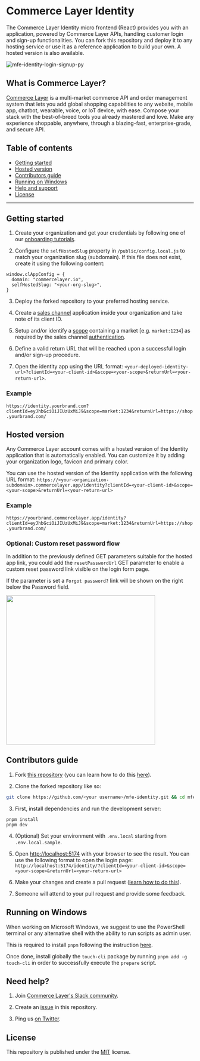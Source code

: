 # Commerce Layer Identity

The Commerce Layer Identity micro frontend (React) provides you with an application, powered by Commerce Layer APIs, handling customer login and sign-up functionalities. You can fork this repository and deploy it to any hosting service or use it as a reference application to build your own. A hosted version is also available.

![mfe-identity-login-signup-py](https://github.com/commercelayer/mfe-identity/assets/97170183/5a0ca972-5241-4e16-af33-280d84857dc7)

## What is Commerce Layer?

[Commerce Layer](https://commercelayer.io) is a multi-market commerce API and order management system that lets you add global shopping capabilities to any website, mobile app, chatbot, wearable, voice, or IoT device, with ease. Compose your stack with the best-of-breed tools you already mastered and love. Make any experience shoppable, anywhere, through a blazing-fast, enterprise-grade, and secure API.

## Table of contents

- [Getting started](#getting-started)
- [Hosted version](#hosted-version)
- [Contributors guide](#contributors-guide)
- [Running on Windows](#running-on-windows)
- [Help and support](#need-help)
- [License](#license)

---

## Getting started

1. Create your organization and get your credentials by following one of our [onboarding tutorials](https://docs.commercelayer.io/developers/welcome).

2. Configure the `selfHostedSlug` property in `/public/config.local.js` to match your organization slug (subdomain). If this file does not exist, create it using the following content:

```
window.clAppConfig = {
  domain: "commercelayer.io",
  selfHostedSlug: "<your-org-slug>",
}
```

3. Deploy the forked repository to your preferred hosting service.

4. Create a [sales channel](https://docs.commercelayer.io/core/applications#sales-channel) application inside your organization and take note of its client ID.

5. Setup and/or identify a [scope](https://docs.commercelayer.io/core/authentication#authorization-scopes) containing a market [e.g. `market:1234`] as required by the sales channel [authentication](https://docs.commercelayer.io/core/authentication/client-credentials#sales-channel).

6. Define a valid return URL that will be reached upon a successful login and/or sign-up procedure.

7. Open the identity app using the URL format: `<your-deployed-identity-url>?clientId=<your-client-id>&scope=<your-scope>&returnUrl=<your-return-url>`.

### Example

`https://identity.yourbrand.com?clientId=eyJhbGciOiJIUzUxMiJ9&scope=market:1234&returnUrl=https://shop.yourbrand.com/`

## Hosted version

Any Commerce Layer account comes with a hosted version of the Identity application that is automatically enabled. You can customize it by adding your organization logo, favicon and primary color.

You can use the hosted version of the Identity application with the following URL format: `https://<your-organization-subdomain>.commercelayer.app/identity?clientId=<your-client-id>&scope=<your-scope>&returnUrl=<your-return-url>`

### Example

`https://yourbrand.commercelayer.app/identity?clientId=eyJhbGciOiJIUzUxMiJ9&scope=market:1234&returnUrl=https://shop.yourbrand.com/`

### Optional: Custom reset password flow

In addition to the previously defined GET parameters suitable for the hosted app link, you could add the `resetPasswordUrl` GET parameter to enable a custom reset password link visible on the login form page.

If the parameter is set a `Forgot password?` link will be shown on the right below the Password field.

<img src="https://github.com/commercelayer/mfe-identity/assets/105653649/869aa30a-d872-4f48-a4b9-e3348adaeb59" width="400" />

## Contributors guide

1. Fork [this repository](https://github.com/commercelayer/mfe-identity) (you can learn how to do this [here](https://help.github.com/articles/fork-a-repo)).

2. Clone the forked repository like so:

```bash
git clone https://github.com/<your username>/mfe-identity.git && cd mfe-identity
```

3. First, install dependencies and run the development server:

```
pnpm install
pnpm dev
```

4. (Optional) Set your environment with `.env.local` starting from `.env.local.sample`.

5. Open [http://localhost:5174](http://localhost:5174) with your browser to see the result. You can use the following format to open the login page: `http://localhost:5174/identity/?clientId=<your-client-id>&scope=<your-scope>&returnUrl=<your-return-url>`

6. Make your changes and create a pull request ([learn how to do this](https://docs.github.com/en/github/collaborating-with-issues-and-pull-requests/creating-a-pull-request)).

7. Someone will attend to your pull request and provide some feedback.

## Running on Windows
When working on Microsoft Windows, we suggest to use the PowerShell terminal or any alternative shell with the ability to run scripts as admin user.

This is required to install `pnpm` following the instruction [here](https://pnpm.io/installation#on-windows).

Once done, install globally the `touch-cli` package by running `pnpm add -g touch-cli` in order to successfully execute the `prepare` script.

## Need help?

1. Join [Commerce Layer's Slack community](https://slack.commercelayer.app).

2. Create an [issue](https://github.com/commercelayer/mfe-identity/issues) in this repository.

3. Ping us [on Twitter](https://twitter.com/commercelayer).

## License

This repository is published under the [MIT](LICENSE) license.
